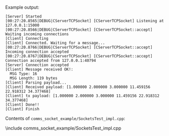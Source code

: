 Example output:

~~~~~~~~~~~~~
[Server] Started
[00:27:20.8565|DEBUG|CServerTCPSocket] [CServerTCPSocket] Listening at 127.0.0.1:15000
[00:27:20.8566|DEBUG|CServerTCPSocket] [CServerTCPSocket::accept] Waiting incoming connections
[Client] Connecting
[Client] Connected. Waiting for a message...
[00:27:20.8766|DEBUG|CServerTCPSocket] [CServerTCPSocket::accept] Incoming connection accepted
[00:27:20.8767|DEBUG|CServerTCPSocket] [CServerTCPSocket::accept] Connection accepted from 127.0.0.1:40794
[Server] Connection accepted
[Client] Message received OK!:
  MSG Type: 16
  MSG Length: 119 bytes
[Client] Parsing payload...
[Client] Received payload: [1.000000 2.000000 3.000000 11.459156 22.918312 34.377468]
[Client] tx payload: [1.000000 2.000000 3.000000 11.459156 22.918312 34.377468]
[Client] Done!!
[Client] Finish
~~~~~~~~~~~~~

Contents of `comms_socket_example/SocketsTest_impl.cpp`:

\include comms_socket_example/SocketsTest_impl.cpp
